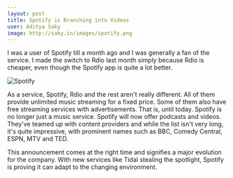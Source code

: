 ```yaml
---
layout: post
title: Spotify is Branching into Videos
user: Aditya Saky
image: http://saky.in/images/spotify.png
---
```

I was a user of Spotify till a month ago and I was generally a fan of the service. I made the switch to Rdio last month simply because Rdio is cheaper, even though the Spotify app is quite a lot better.

![Spotify](http://saky.in/images/spotify.png "Taken from The Next Web")

As a service, Spotify, Rdio and the rest aren't really different. All of them provide unlimited music streaming for a fixed price. Some of them also have free streaming services with advertisements. That is, until today. Spotify is no longer just a music service. Spotify will now offer podcasts and videos. They've teamed up with content providers and while the list isn't very long, it's quite impressive, with prominent names such as BBC, Comedy Central, ESPN, MTV and TED.

This announcement comes at the right time and signifies a major evolution for the company. With new services like Tidal stealing the spotlight, Spotify is proving it can adapt to the changing environment.
